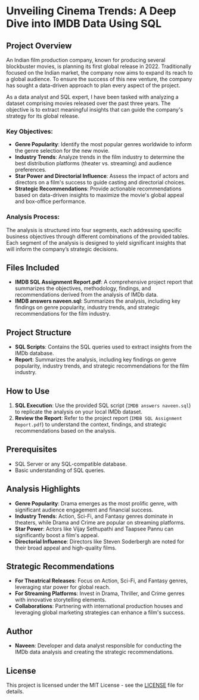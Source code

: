 # Unveiling Cinema Trends: A Deep Dive into IMDB Data Using SQL

## Project Overview
An Indian film production company, known for producing several blockbuster movies, is planning its first global release in 2022. Traditionally focused on the Indian market, the company now aims to expand its reach to a global audience. To ensure the success of this new venture, the company has sought a data-driven approach to plan every aspect of the project.

As a data analyst and SQL expert, I have been tasked with analyzing a dataset comprising movies released over the past three years. The objective is to extract meaningful insights that can guide the company's strategy for its global release.

### Key Objectives:
- **Genre Popularity**: Identify the most popular genres worldwide to inform the genre selection for the new movie.
- **Industry Trends**: Analyze trends in the film industry to determine the best distribution platforms (theater vs. streaming) and audience preferences.
- **Star Power and Directorial Influence**: Assess the impact of actors and directors on a film's success to guide casting and directorial choices.
- **Strategic Recommendations**: Provide actionable recommendations based on data-driven insights to maximize the movie's global appeal and box-office performance.

### Analysis Process:
The analysis is structured into four segments, each addressing specific business objectives through different combinations of the provided tables. Each segment of the analysis is designed to yield significant insights that will inform the company’s strategic decisions.

## Files Included
- **IMDB SQL Assignment Report.pdf**: A comprehensive project report that summarizes the objectives, methodology, findings, and recommendations derived from the analysis of IMDb data.
- **IMDB answers naveen.sql**: Summarizes the analysis, including key findings on genre popularity, industry trends, and strategic recommendations for the film industry.

## Project Structure
- **SQL Scripts**: Contains the SQL queries used to extract insights from the IMDb database.
- **Report**: Summarizes the analysis, including key findings on genre popularity, industry trends, and strategic recommendations for the film industry.

## How to Use
1. **SQL Execution**: Use the provided SQL script (`IMDB answers naveen.sql`) to replicate the analysis on your local IMDb dataset.
2. **Review the Report**: Refer to the project report (`IMDB SQL Assignment Report.pdf`) to understand the context, findings, and strategic recommendations based on the analysis.

## Prerequisites
- SQL Server or any SQL-compatible database.
- Basic understanding of SQL queries.

## Analysis Highlights
- **Genre Popularity**: Drama emerges as the most prolific genre, with significant audience engagement and financial success.
- **Industry Trends**: Action, Sci-Fi, and Fantasy genres dominate in theaters, while Drama and Crime are popular on streaming platforms.
- **Star Power**: Actors like Vijay Sethupathi and Taapsee Pannu can significantly boost a film's appeal.
- **Directorial Influence**: Directors like Steven Soderbergh are noted for their broad appeal and high-quality films.

## Strategic Recommendations
- **For Theatrical Releases**: Focus on Action, Sci-Fi, and Fantasy genres, leveraging star power for global reach.
- **For Streaming Platforms**: Invest in Drama, Thriller, and Crime genres with innovative storytelling elements.
- **Collaborations**: Partnering with international production houses and leveraging global marketing strategies can enhance a film's success.


## Author
- **Naveen**: Developer and data analyst responsible for conducting the IMDb data analysis and creating the strategic recommendations.

## License
This project is licensed under the MIT License - see the [LICENSE](LICENSE) file for details.
